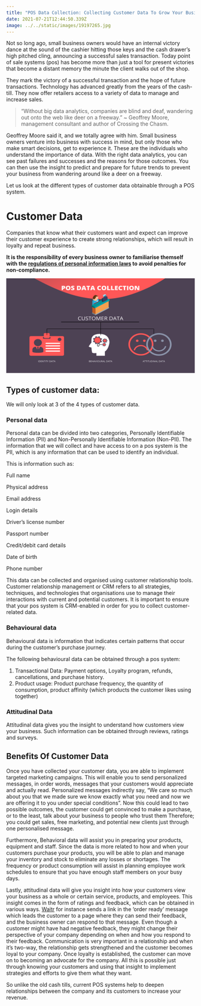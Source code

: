 ```yaml
---
title: "POS Data Collection: Collecting Customer Data To Grow Your Business"
date: 2021-07-21T12:44:50.339Z
image: ../../static/images/19197265.jpg
---
```

Not so long ago, small business owners would have an internal victory dance at the sound of the cashier hitting those keys and the cash drawer’s high pitched cling, announcing a successful sales transaction. Today point of sale systems (pos) has become more than just a tool for present victories that become a distant memory the minute the client walks out of the shop. 

They mark the victory of a successful transaction and the hope of future transactions. Technology has advanced greatly from the years of the cash-till. They now offer retailers access to a variety of data to manage and increase sales. 

> “Without big data analytics, companies are blind and deaf, wandering out onto the web like deer on a freeway.” ~ Geoffrey Moore, management consultant and author of Crossing the Chasm.

Geoffrey Moore said it, and we totally agree with him. Small business owners venture into business with success in mind, but only those who make smart decisions, get to experience it. These are the individuals who understand the importance of data. With the right data analytics, you can see past failures and successes and the reasons for those outcomes. You can then use the insight to predict and prepare for future trends to prevent your business from wandering around like a deer on a freeway.  

Let us look at the different types of customer data obtainable through a POS system.

# Customer Data

Companies that know what their customers want and expect can improve their customer experience to create strong relationships, which will result in loyalty and repeat business. 

**It is the responsibility of every business owner to familiarise themself with the [regulations of personal information laws](https://popia.co.za/) to avoid penalties for non-compliance.** 

![](../../static/images/add-a-subheading.png)

## Types of customer data:

We will only look at 3 of the 4 types of customer data. 

### Personal data 

Personal data can be divided into two categories, Personally Identifiable Information (PII) and Non-Personally Identifiable Information (Non-PII). The information that we will collect and have access to on a pos system is the PII, which is any information that can be used to identify an individual. 

This is information such as:

Full name

Physical address

Email address

Login details

Driver’s license number

Passport number

Credit/debit card details

Date of birth

Phone number

This data can be collected and organised using customer relationship tools. Customer relationship management or CRM refers to all strategies, techniques, and technologies that organisations use to manage their interactions with current and potential customers. It is important to ensure that your pos system is CRM-enabled in order for you to collect customer-related data. 

### Behavioural data 

Behavioural data is information that indicates certain patterns that occur during the customer’s purchase journey.

The following behavioural data can be obtained through a pos system:

1. Transactional Data: Payment options, Loyalty program, refunds, cancellations, and purchase history.
2. Product usage: Product purchase frequency, the quantity of consumption, product affinity (which products the customer likes using together)

### Attitudinal Data

Attitudinal data gives you the insight to understand how customers view your business. Such information can be obtained through reviews, ratings and surveys. 



## Benefits Of Customer Data

Once you have collected your customer data, you are able to implement targeted marketing campaigns. This will enable you to send personalized messages, in order words, messages that your customers would appreciate and actually read. Personalized messages indirectly say, “We care so much about you that we made sure we know exactly what you need and now we are offering it to you under special conditions”. Now this could lead to two possible outcomes, the customer could get convinced to make a purchase, or to the least, talk about your business to people who trust them Therefore; you could get sales, free marketing, and potential new clients just through one personalised message. 

Furthermore, Behavioral data will assist you in preparing your products, equipment and staff. Since the data is more related to how and when your customers purchase your products, you will be able to plan and manage your inventory and stock to eliminate any losses or shortages. The frequency or product consumption will assist in planning employee work schedules to ensure that you have enough staff members on your busy days.

Lastly, attitudinal data will give you insight into how your customers view your business as a whole or certain service, products, and employees. This insight comes in the form of ratings and feedback, which can be obtained in various ways. [Waitr](https://www.waitr.co.za/) for instance sends a link in the ‘order ready’ message which leads the customer to a page where they can send their feedback, and the business owner can respond to that message. Even though a customer might have had negative feedback, they might change their perspective of your company depending on when and how you respond to their feedback. Communication is very important in a relationship and when it’s two-way, the relationship gets strengthened and the customer becomes loyal to your company. Once loyalty is established, the customer can move on to becoming an advocate for the company. All this is possible just through knowing your customers and using that insight to implement strategies and efforts to give them what they want. 

So unlike the old cash tills, current POS systems help to deepen relationships between the company and its customers to increase your revenue.